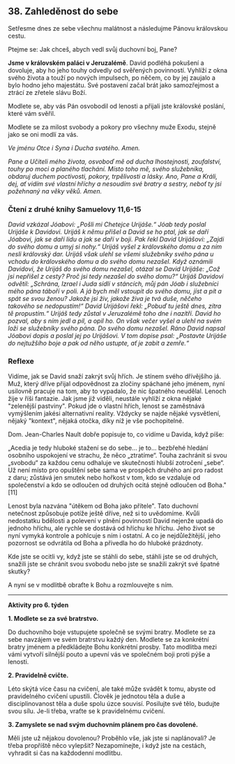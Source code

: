 ## 38. **Zahleděnost do sebe**

Setřesme dnes ze sebe všechnu malátnost a následujme Pánovu královskou cestu.

Ptejme se: Jak chceš, abych vedl svůj duchovní boj, Pane?

**Jsme v královském paláci v Jeruzalémě**. David podléhá pokušení a dovoluje, aby ho jeho touhy odvedly od svěřených povinností. Vyhlíží z okna svého života a touží po nových impulsech, po něčem, co by jej zaujalo a bylo hodno jeho majestátu. Své postavení začal brát jako samozřejmost a ztrácí ze zřetele slávu Boží.

Modlete se, aby vás Pán osvobodil od lenosti a přijali jste královské poslání, které vám svěřil.

Modlete se za milost svobody a pokory pro všechny muže Exodu, stejně jako se oni modlí za vás.

_Ve jménu Otce i Syna i Ducha svatého. Amen._

_Pane a Učiteli mého života, osvoboď mě od ducha lhostejnosti, zoufalství, touhy po moci a planého tlachání. Místo toho mě, svého služebníka, obdaruj duchem poctivosti, pokory, trpělivosti a lásky. Ano, Pane a Králi, dej, ať vidím své vlastní hříchy a nesoudím své bratry a sestry, neboť ty jsi požehnaný na věky věků. Amen._

### Čtení z druhé knihy Samuelovy 11,6-15

_David vzkázal Jóabovi: „Pošli mi Chetejce Urijáše.“ Jóab tedy poslal Urijáše k Davidovi. Urijáš k němu přišel a David se ho ptal, jak se daří Jóabovi, jak se daří lidu a jak se daří v boji. Pak řekl David Urijášovi: „Zajdi do svého domu a umyj si nohy.“ Urijáš vyšel z královského domu a za ním nesli královský dar. Urijáš však ulehl se všemi služebníky svého pána u vchodu do královského domu a do svého domu nezašel. Když oznámili Davidovi, že Urijáš do svého domu nezašel, otázal se David Urijáše: „Což jsi nepřišel z cesty? Proč jsi tedy nezašel do svého domu?“ Urijáš Davidovi odvětil: „Schrána, Izrael i Juda sídlí v stáncích, můj pán Jóab i služebníci mého pána táboří v poli. A já bych měl vstoupit do svého domu, jíst a pít a spát se svou ženou? Jakože jsi živ, jakože živa je tvá duše, něčeho takového se nedopustím!“ David Urijášovi řekl: „Pobuď tu ještě dnes, zítra tě propustím.“ Urijáš tedy zůstal v Jeruzalémě toho dne i nazítří. David ho pozval, aby s ním jedl a pil, a opil ho. On však večer vyšel a ulehl na svém loži se služebníky svého pána. Do svého domu nezašel. Ráno David napsal Jóabovi dopis a poslal jej po Urijášovi. V tom dopise psal: „Postavte Urijáše do nejtužšího boje a pak od něho ustupte, ať je zabit a zemře.“_

### Reflexe

Vidíme, jak se David snaží zakrýt svůj hřích. Je stínem svého dřívějšího já. Muž, který dříve přijal odpovědnost za zločiny spáchané jeho jménem, nyní usilovně pracuje na tom, aby to vypadalo, že nic špatného neudělal. Lenoch žije v říši fantazie. Jak jsme již viděli, neustále vyhlíží z okna nějaké "zelenější pastviny". Pokud jde o vlastní hřích, lenost se zaměstnává vymýšlením jakési alternativní reality. Vždycky se najde nějaké vysvětlení, nějaký "kontext", nějaká otočka, díky níž je vše pochopitelné.

Dom. Jean-Charles Nault dobře popisuje to, co vidíme u Davida, když píše:

„Acedia je tedy hluboké stažení se do sebe… je to… bezbřehé hledání osobního uspokojení ve strachu, že něco „ztratíme“. Touha zachránit si svou „svobodu“ za každou cenu odhaluje ve skutečnosti hlubší zotročení „sebe“. Už není místo pro opuštění sebe sama ve prospěch druhého ani pro radost z daru; zůstává jen smutek nebo hořkost v tom, kdo se vzdaluje od společenství a kdo se odloučen od druhých ocitá stejně odloučen od Boha." [11]

Lenost byla nazvána "útěkem od Boha jako přítele". Tato duchovní netečnost způsobuje potíže ještě dříve, než si to uvědomíme. Kvůli nedostatku bdělosti a polevení v plnění povinností David nejenže upadá do jednoho hříchu, ale rychle se dostává od hříchu ke hříchu. Jeho život se nyní vymyká kontrole a pohlcuje s ním i ostatní. A co je nejdůležitější, jeho pozornost se odvrátila od Boha a přivedla ho do hluboké prázdnoty.

Kde jste se ocitli vy, když jste se stáhli do sebe, stáhli jste se od druhých, snažili jste se chránit svou svobodu nebo jste se snažili zakrýt své špatné skutky?

A nyní se v modlitbě obraťte k Bohu a rozmlouvejte s ním.

---

**Aktivity pro 6. týden**

**1. Modlete se za své bratrstvo.**

Do duchovního boje vstupujete společně se svými bratry. Modlete se za sebe navzájem ve svém bratrstvu každý den. Modlete se za konkrétní bratry jménem a předkládejte Bohu konkrétní prosby. Tato modlitba mezi vámi vytvoří silnější pouto a upevní vás ve společném boji proti pýše a lenosti.

**2. Pravidelně cvičte.**

Léto skýtá více času na cvičení, ale také může svádět k tomu, abyste od pravidelného cvičení upustili. Člověk je jednotou těla a duše a disciplinovanost těla a duše spolu úzce souvisí. Posilujte své tělo, budujte svou sílu. Je-li třeba, vraťte se k pravidelnému cvičení.

**3. Zamyslete se nad svým duchovním plánem pro čas dovolené.**

Měli jste už nějakou dovolenou? Proběhlo vše, jak jste si naplánovali? Je třeba propříště něco vylepšit? Nezapomínejte, i když jste na cestách, vyhradit si čas na každodenní modlitbu.
